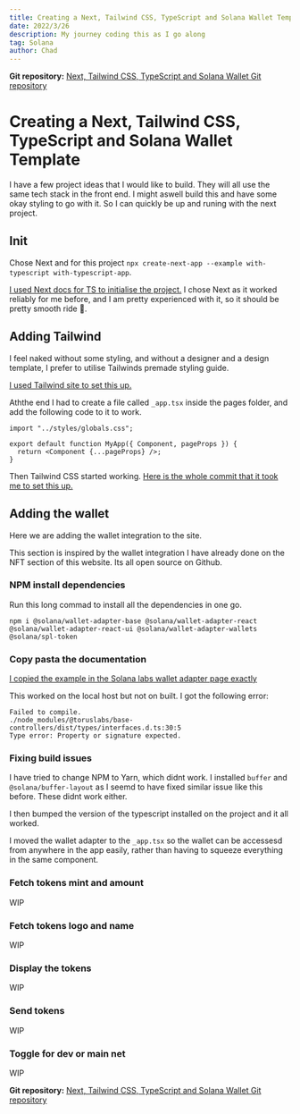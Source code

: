 ```yaml
---
title: Creating a Next, Tailwind CSS, TypeScript and Solana Wallet Template
date: 2022/3/26
description: My journey coding this as I go along
tag: Solana
author: Chad
---
```


**Git repository:** [Next, Tailwind CSS, TypeScript and Solana Wallet Git repository ](https://github.com/WaterlessPiano2/Solana-Next-TS-Tailwind-Template)

# Creating a Next, Tailwind CSS, TypeScript and Solana Wallet Template

I have a few project ideas that I would like to build. They will all use the same tech stack in the front end. I might aswell build this and have some okay styling to go with it. So I can quickly be up and runing with the next project.

## Init

Chose Next and for this project `npx create-next-app --example with-typescript with-typescript-app`.

[I used Next docs for TS to initialise the project.](https://github.com/vercel/next.js/blob/canary/docs/basic-features/typescript.md)
I chose Next as it worked reliably for me before, and I am pretty experienced with it, so it should be pretty smooth ride 🤞.

## Adding Tailwind

I feel naked without some styling, and without a designer and a design template, I prefer to utilise Tailwinds premade styling guide.

[I used Tailwind site to set this up.](https://tailwindcss.com/docs/guides/nextjs)

Aththe end I had to create a file called `_app.tsx` inside the pages folder, and add the following code to it to work.

```
import "../styles/globals.css";

export default function MyApp({ Component, pageProps }) {
  return <Component {...pageProps} />;
}

```

Then Tailwind CSS started working. [Here is the whole commit that it took me to set this up.](https://github.com/WaterlessPiano2/Solana-Next-TS-Tailwind-Template/commit/ae965021e1e1ca3b4e1319081f2db77658592d6c)

## Adding the wallet

Here we are adding the wallet integration to the site.

This section is inspired by the wallet integration I have already done on the NFT section of this website. Its all open source on Github.

### NPM install dependencies

Run this long commad to install all the dependencies in one go.

```
npm i @solana/wallet-adapter-base @solana/wallet-adapter-react @solana/wallet-adapter-react-ui @solana/wallet-adapter-wallets @solana/spl-token
```

### Copy pasta the documentation

[I copied the example in the Solana labs wallet adapter page exactly](https://solana-labs.github.io/wallet-adapter/)

This worked on the local host but not on built. I got the following error:

```
Failed to compile.
./node_modules/@toruslabs/base-controllers/dist/types/interfaces.d.ts:30:5
Type error: Property or signature expected.
```

### Fixing build issues

I have tried to change NPM to Yarn, which didnt work. I installed `buffer` and `@solana/buffer-layout` as I seemd to have fixed similar issue like this before. These didnt work either.

I then bumped the version of the typescript installed on the project and it all worked.

I moved the wallet adapter to the `_app.tsx` so the wallet can be accessesd from anywhere in the app easily, rather than having to squeeze everything in the same component.

### Fetch tokens mint and amount

WIP

### Fetch tokens logo and name

WIP

### Display the tokens

WIP

### Send tokens

WIP

### Toggle for dev or main net

WIP

**Git repository:** [Next, Tailwind CSS, TypeScript and Solana Wallet Git repository ](https://github.com/WaterlessPiano2/Solana-Next-TS-Tailwind-Template)
